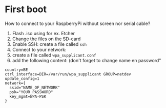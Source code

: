 # First boot
How to connect to your RaspberryPi without screen nor serial cable?

1. Flash .iso using for ex. Etcher
2. Change the files on the SD-card
3. Enable SSH: create a file called `ssh`
4. Connect to your network:
  1. create a file called `wpa_supplicant.conf`
  2. add the following content: (don't forget to change name en password"
  
```
country=BE
ctrl_interface=DIR=/var/run/wpa_supplicant GROUP=netdev
update_config=1
network={
  ssid="NAME_OF_NETWORK"
  psk="YOUR_PASSWORD"
  key_mgmt=WPA-PSK
}
```
 
